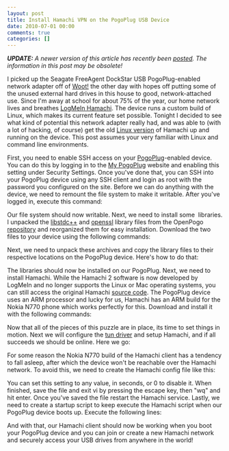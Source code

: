```yaml
---
layout: post
title: Install Hamachi VPN on the PogoPlug USB Device
date: 2010-07-01 00:00
comments: true
categories: []
---
```

<p><em><b>UPDATE:</b> A newer version of this article has recently been <a href="http://mbmccormick.com/2010/09/install-hamachi-vpn-on-the-pogoplug-usb-device-updated/" target="_self">posted</a>. The information in this post may be obsolete!</em>
</p>

<p>I picked up the Seagate FreeAgent DockStar USB PogoPlug-enabled network adapter off of <a href="http://woot.com/Forums/ViewPost.aspx?PostID=4000272" target="_blank">Woot!</a> the other day with hopes off putting some of the unused external hard drives in this house to good, network-attached use. Since I'm away at school for about 75% of the year, our home network lives and breathes <a href="https://secure.logmein.com/products/hamachi2/" target="_blank">LogMeIn Hamachi</a>. The device runs a custom build of Linux, which makes its current feature set possible. Tonight I decided to see what kind of potential this network adapter really had, and was able to (with a lot of hacking, of course) get the old <a href="http://files.hamachi.cc/linux/nokia-770/" target="_blank" data-proofer-ignore>Linux version</a> of Hamachi up and running on the device. This post assumes your very familiar with Linux and command line environments.</p>

<p>First, you need to enable SSH access on your <a href="http://pogoplug.com/" target="_blank">PogoPlug</a>-enabled device. You can do this by logging in to the <a href="http://my.pogoplug.com/" target="_blank">My PogoPlug</a> website and enabling this setting under Security Settings. Once you've done that, you can SSH into your PogoPlug device using any SSH client and login as root with the password you configured on the site. Before we can do anything with the device, we need to remount the file system to make it writable. After you've logged in, execute this command:</p>

<script src="https://gist.github.com/1273144.js"> </script>


<p>Our file system should now writable. Next, we need to install some  libraries. I unpacked the <a href="http://gcc.gnu.org/libstdc++/" target="_blank">libstdc++</a> and <a href="http://www.openssl.org/" target="_blank">openssl</a> library files from the OpenPogo <a href="http://openpogo.com/repo/" target="_blank">repository</a> and reorganized them for easy installation. Download the two files to your device using the following commands:</p>

<script src="https://gist.github.com/1273145.js"> </script>


<p>Next, we need to unpack these archives and copy the library files to their respective locations on the PogoPlug device. Here's how to do that:</p>

<script src="https://gist.github.com/1273146.js"> </script>




<script src="https://gist.github.com/1273148.js"> </script>


<p>The libraries should now be installed on our PogoPlug. Next, we need to install Hamachi. While the Hamachi 2 software is now developed by LogMeIn and no longer supports the Linux or Mac operating systems, you can still access the original Hamachi <a href="http://files.hamachi.cc/linux/" target="_blank" data-proofer-ignore>source code</a>. The PogoPlug device uses an ARM processor and lucky for us, Hamachi has an ARM build for the Nokia N770 phone which works perfectly for this. Download and install it with the following commands:</p>

<script src="https://gist.github.com/1273151.js"> </script>


<p>Now that all of the pieces of this puzzle are in place, its time to set things in motion. Next we will configure the <a href="http://en.wikipedia.org/wiki/TUN/TAP" target="_blank" data-proofer-ignore>tun driver</a> and setup Hamachi, and if all succeeds we should be online. Here we go:</p>

<script src="https://gist.github.com/1273152.js"> </script>


<p>For some reason the Nokia N770 build of the Hamachi client has a tendency to fall asleep, after which the device won't be reachable over the Hamachi network. To avoid this, we need to create the Hamachi config file like this:</p>

<script src="https://gist.github.com/1273155.js"> </script>


<p>You can set this setting to any value, in seconds, or 0 to disable it. When finished, save the file and exit vi by pressing the escape key, then "wq" and hit enter. Once you've saved the file restart the Hamachi service. Lastly, we need to create a startup script to keep execute the Hamachi script when our PogoPlug device boots up. Execute the following lines:</p>

<script src="https://gist.github.com/1273156.js"> </script>


<p>And with that, our Hamachi client should now be working when you boot your PogoPlug device and you can join or create a new Hamachi network and securely access your USB drives from anywhere in the world!</p>
